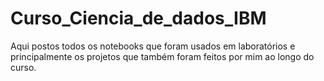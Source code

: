 # Curso_Ciencia_de_dados_IBM

Aqui postos todos os notebooks que foram usados em laboratórios e principalmente os projetos que também foram feitos por mim ao longo do curso.
